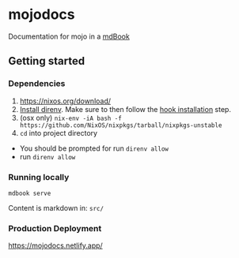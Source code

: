 # mojodocs

Documentation for mojo in a [mdBook](https://github.com/rust-lang/mdBook)

## Getting started

### Dependencies

1. <https://nixos.org/download/>
2. [Install direnv](https://direnv.net/docs/installation.html#from-binary-builds). Make sure to then follow the [hook installation](https://direnv.net/docs/hook.html) step.
3. (osx only) `nix-env -iA bash -f https://github.com/NixOS/nixpkgs/tarball/nixpkgs-unstable`
4. `cd` into project directory

- You should be prompted for run `direnv allow`
- run `direnv allow`

### Running locally

`mdbook serve`

Content is markdown in: `src/`

### Production Deployment

<https://mojodocs.netlify.app/>
